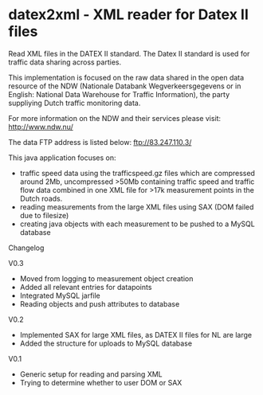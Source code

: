 datex2xml - XML reader for Datex II files
=========

Read XML files in the DATEX II standard.
The Datex II standard is used for traffic data sharing across parties.

This implementation is focused on the raw data shared in the open data resource of the NDW (Nationale Databank Wegverkeersgegevens or in English: National Data Warehouse for Traffic Information), the party suppliying Dutch traffic monitoring data.

For more information on the NDW and their services please visit:
http://www.ndw.nu/

The data FTP address is listed below:
ftp://83.247.110.3/

This java application focuses on:
*  traffic speed data using the trafficspeed.gz files which are compressed around 2Mb, uncompressed >50Mb containing traffic speed and traffic flow data combined in one XML file for >17k measurement points in the Dutch roads.
*  reading measurements from the large XML files using SAX (DOM failed due to filesize)
*  creating java objects with each measurement to be pushed to a MySQL database

Changelog

V0.3
- Moved from logging to measurement object creation
- Added all relevant entries for datapoints
- Integrated MySQL jarfile
- Reading objects and push attributes to database

V0.2
- Implemented SAX for large XML files, as DATEX II files for NL are large
- Added the structure for uploads to MySQL database

V0.1
- Generic setup for reading and parsing XML
- Trying to determine whether to user DOM or SAX
